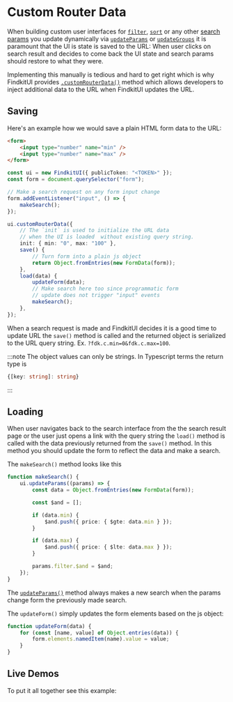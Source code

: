 # Custom Router Data

When building custom user interfaces for [`filter`](/ui/api/params#filter),
[`sort`](/ui/api/params#sort) or any other [search params](/ui/api/params) you
update dynamically via [`updateParams`](/ui/api/#updateParams) or
[`updateGroups`](/ui/api/#updateGroups) it is paramount that the UI is state is
saved to the URL: When user clicks on search result and decides to come back
the UI state and search params should restore to what they were.

Implementing this manually is tedious and hard to get right which is why
FindkitUI provides [`.customRouterData()`](/ui/api/#customRouterData) method
which allows developers to inject additional data to the URL when FindkitUI
updates the URL.

## Saving

Here's an example how we would save a plain HTML form data to the URL:

```html
<form>
	<input type="number" name="min" />
	<input type="number" name="max" />
</form>
```

```ts
const ui = new FindkitUI({ publicToken: "<TOKEN>" });
const form = document.querySelector("form");

// Make a search request on any form input change
form.addEventListener("input", () => {
	makeSearch();
});

ui.customRouterData({
	// The `init` is used to initialize the URL data
	// when the UI is loaded  without existing query string.
	init: { min: "0", max: "100" },
	save() {
		// Turn form into a plain js object
		return Object.fromEntries(new FormData(form));
	},
	load(data) {
		updateForm(data);
		// Make search here too since programmatic form
		// update does not trigger "input" events
		makeSearch();
	},
});
```

When a search request is made and FindkitUI decides it is a good time to update
URL the `save()` method is called and the returned object is serialized to the
URL query string. Ex. `?fdk.c.min=0&fdk.c.max=100`.

:::note
The object values can only be strings. In Typescript terms the return type is

```ts
{[key: string]: string}
```

:::

## Loading

When user navigates back to the search interface from the the search result
page or the user just opens a link with the query string the `load()` method is
called with the data previously returned from the `save()` method. In this
method you should update the form to reflect the data and make a search.

The `makeSearch()` method looks like this

```ts
function makeSearch() {
	ui.updateParams((params) => {
		const data = Object.fromEntries(new FormData(form));

		const $and = [];

		if (data.min) {
			$and.push({ price: { $gte: data.min } });
		}

		if (data.max) {
			$and.push({ price: { $lte: data.max } });
		}

		params.filter.$and = $and;
	});
}
```

The [`updateParams()`](/ui/api/#updateParams) method always makes a new search
when the params change form the previously made search.

The `updateForm()` simply updates the form elements based on the js object:

```ts
function updateForm(data) {
	for (const [name, value] of Object.entries(data)) {
		form.elements.namedItem(name).value = value;
	}
}
```

## Live Demos

To put it all together see this example:

<Codesandbox example="static/custom-ui" />
